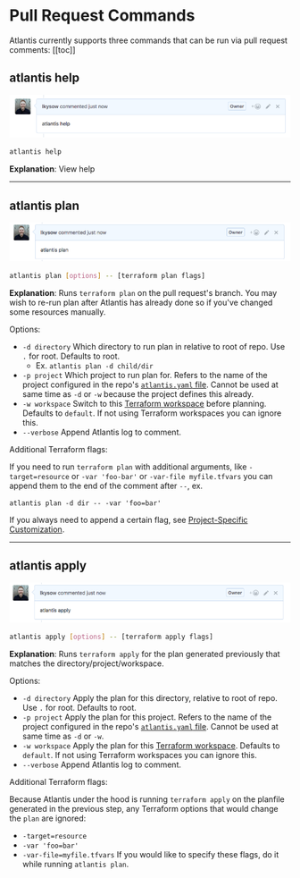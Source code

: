 # Pull Request Commands
Atlantis currently supports three commands that can be run via pull request comments:
[[toc]]

## atlantis help
![Help Command](./images/pr-comment-help.png)
```bash
atlantis help
```
**Explanation**: View help

---
## atlantis plan
![Plan Command](./images/pr-comment-plan.png)
```bash
atlantis plan [options] -- [terraform plan flags]
```
**Explanation**: Runs `terraform plan` on the pull request's branch. You may wish to re-run plan after Atlantis has already done
so if you've changed some resources manually.

Options:
* `-d directory` Which directory to run plan in relative to root of repo. Use `.` for root. Defaults to root.
    * Ex. `atlantis plan -d child/dir`
* `-p project` Which project to run plan for. Refers to the name of the project configured in the repo's [`atlantis.yaml` file](/docs/atlantis-yaml-reference.html). Cannot be used at same time as `-d` or `-w` because the project defines this already.
* `-w workspace` Switch to this [Terraform workspace](https://www.terraform.io/docs/state/workspaces.html) before planning. Defaults to `default`. If not using Terraform workspaces you can ignore this.
* `--verbose` Append Atlantis log to comment.

Additional Terraform flags:

If you need to run `terraform plan` with additional arguments, like `-target=resource` or `-var 'foo-bar'` or `-var-file myfile.tfvars`
you can append them to the end of the comment after `--`, ex.
```
atlantis plan -d dir -- -var 'foo=bar'
```
If you always need to append a certain flag, see [Project-Specific Customization](#project-specific-customization).

---
## atlantis apply
![Apply Command](./images/pr-comment-apply.png)
```bash
atlantis apply [options] -- [terraform apply flags]
```
**Explanation**: Runs `terraform apply` for the plan generated previously that matches the directory/project/workspace.

Options:
* `-d directory` Apply the plan for this directory, relative to root of repo. Use `.` for root. Defaults to root.
* `-p project` Apply the plan for this project. Refers to the name of the project configured in the repo's [`atlantis.yaml` file](/docs/atlantis-yaml-reference.html). Cannot be used at same time as `-d` or `-w`.
* `-w workspace` Apply the plan for this [Terraform workspace](https://www.terraform.io/docs/state/workspaces.html). Defaults to `default`. If not using Terraform workspaces you can ignore this.
* `--verbose` Append Atlantis log to comment.

Additional Terraform flags:

Because Atlantis under the hood is running `terraform apply` on the planfile generated in the previous step, any Terraform options that would change the `plan` are ignored:
* `-target=resource`
* `-var 'foo=bar'`
* `-var-file=myfile.tfvars`
If you would like to specify these flags, do it while running `atlantis plan`.
